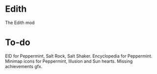 # Edith
The Edith mod

# To-do
EID for Peppermint, Salt Rock, Salt Shaker. Encyclopedia for Peppermint. Minimap icons for Peppermint, Illusion and Sun hearts.
Missing achievements gfx.